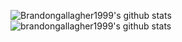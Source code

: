 ![Brandongallagher1999's github stats](https://github-readme-stats.vercel.app/api?username=brandongallagher1999)
![brandongallagher1999's github stats](https://github-readme-stats.vercel.app/api?username=brandongallagher1999&show_icons=true&theme=radical)
